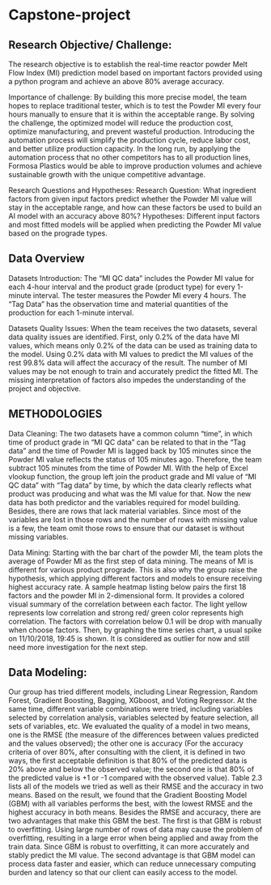 # Capstone-project

## Research Objective/ Challenge:
The research objective is to establish the real-time reactor powder Melt Flow Index (MI) prediction model  based on important factors provided using a python program and achieve an above 80% average accuracy.

Importance of challenge:
By building this more precise model, the team hopes to replace traditional tester, which is to test the Powder MI every four hours manually to ensure that it is within the acceptable range. By solving the challenge, the optimized model will reduce the production cost, optimize manufacturing, and prevent wasteful production. Introducing the automation process will simplify the production cycle, reduce labor cost, and better utilize production capacity. In the long run, by applying the automation process that no other competitors has to all production lines, Formosa Plastics would be able to improve production volumes and achieve sustainable growth with the unique competitive advantage.

Research Questions and Hypotheses:
Research Question: What ingredient factors from given input factors predict whether the Powder MI value will stay in the acceptable range, and how can these factors be used to build an AI model with an accuracy above 80%?
Hypotheses: Different input factors and most fitted models will be applied when predicting the Powder MI value based on the prograde types.

## Data Overview

Datasets Introduction:
The “MI QC data” includes the Powder MI value for each 4-hour interval and the product grade (product type) for every 1-minute interval. The tester measures the Powder MI every 4 hours.
The “Tag Data” has the observation time and material quantities of the production for each 1-minute interval.

Datasets Quality Issues:
When the team receives the two datasets, several data quality issues are identified. First, only 0.2% of the data have MI values, which means only 0.2% of the data can be used as training data to the model. Using 0.2% data with MI values to predict the MI values of the rest 99.8% data will affect the accuracy of the result. The number of MI values may be not enough to train and accurately predict the fitted MI. The missing interpretation of factors also impedes the understanding of the project and objective.

## METHODOLOGIES

Data Cleaning:
The two datasets have a common column “time”, in which time of product grade in “MI QC data” can be related to that in the “Tag data” and the time of Powder MI is lagged back by 105 minutes since the Powder MI value reflects the status of 105 minutes ago. Therefore, the team subtract 105 minutes from the time of Powder MI.
With the help of Excel vlookup function, the group left join the product grade and MI value of “MI QC data” with “Tag data” by time, by which the data clearly reflects what product was producing and what was the MI value for that. Now the new data has both predictor and the variables required for model building. Besides, there are rows that lack material variables. Since most of the variables are lost in those rows and the number of rows with missing value is a few, the team omit those rows to ensure that our dataset is without missing variables.

Data Mining:
Starting with the bar chart of the powder MI, the team plots the average of Powder MI as the first step of data mining. The means of MI is different for various product prograde. This is also why the group raise the hypothesis, which applying different factors and models to ensure receiving highest accuracy rate. A sample heatmap listing below pairs the first 18 factors and the powder MI in 2-dimensional form. It provides a colored visual summary of the correlation between each factor. The light yellow represents low correlation and strong red/ green color represents high correlation. The factors with correlation below 0.1 will be drop with manually when choose factors. Then, by graphing the time series chart, a usual spike on 11/10/2018, 19:45 is shown. It is considered as outlier for now and still need more investigation for the next step.

## Data Modeling:
Our group has tried different models, including Linear Regression, Random Forest, Gradient Boosting, Bagging, XGboost, and Voting Regressor. At the same time, different variable combinations were tried, including variables selected by correlation analysis, variables selected by feature selection, all sets of variables, etc. We evaluated the quality of a model in two means, one is the RMSE (the measure of the differences between values predicted and the values observed); the other one is accuracy (For the accuracy criteria of over 80%, after consulting with the client, it is defined in two ways, the first acceptable definition is that 80% of the predicted data is 20% above and below the observed value; the second one is that 80% of the predicted value is +1 or -1 compared with the observed value). Table 2.3 lists all of the models we tried as well as their RMSE and the accuracy in two means.
Based on the result, we found that the Gradient Boosting Model (GBM) with all variables performs the best, with the lowest RMSE and the highest accuracy in both means.
Besides the RMSE and accuracy, there are two advantages that make this GBM the best. The first is that GBM is robust to overfitting. Using large number of rows of data may cause the problem of overfitting, resulting in a large error when being applied and away from the train data. Since GBM is robust to overfitting, it can more accurately and stably predict the MI value. The second advantage is that GBM model can process data faster and easier, which can reduce unnecessary computing burden and latency so that our client can easily access to the model.
